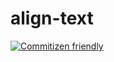 # align-text

[![Commitizen friendly](https://img.shields.io/badge/commitizen-friendly-brightgreen.svg)](http://commitizen.github.io/cz-cli/)

